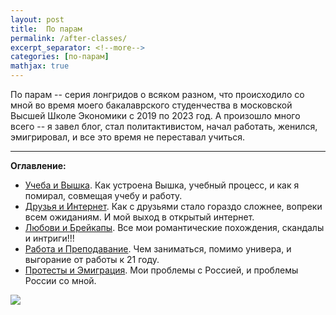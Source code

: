 ```yaml
---
layout: post
title:  По парам
permalink: /after-classes/
excerpt_separator: <!--more-->
categories: [по-парам]
mathjax: true
---
```


По парам -- серия лонгридов о всяком разном, что происходило со мной во время моего бакалаврского студенчества в московской Высшей Школе Экономики с 2019 по 2023 год. А произошло много всего -- я завел блог, стал политактивистом, начал работать, женился, эмигрировал, и все это время не переставал учиться.

<!--more-->
---

**Оглавление:**

* [Учеба и Вышка](/after-classes/studies-and-hse/). Как устроена Вышка, учебный процесс, и как я помирал, совмещая учебу и работу.
* [Друзья и Интернет](/after-studies/friends-and-internet/). Как с друзьями стало гораздо сложнее, вопреки всем ожиданиям. И мой выход в открытый интернет.
* [Любови и Брейкапы](/loves-and-breakups/). Все мои романтические похождения, скандалы и интриги!!!
* [Работа и Преподавание](/after-classes/teaching-and-working/). Чем заниматься, помимо универа, и выгорание от работы к 21 году.
* [Протесты и Эмиграция](/after-classes/protests-and-emigration/). Мои проблемы с Россией, и проблемы России со мной.

![](../../images/after-classes.jpg)